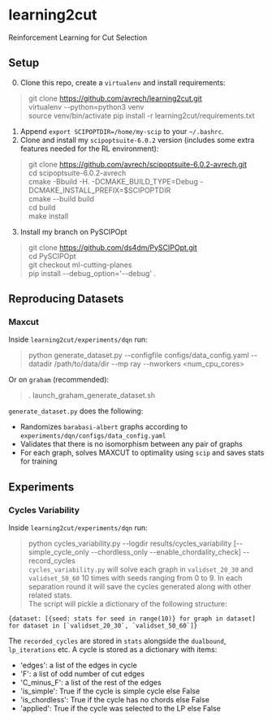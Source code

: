 # learning2cut  
Reinforcement Learning for Cut Selection  

## Setup  
0. Clone this repo, create a `virtualenv` and install requirements:  
> git clone https://github.com/avrech/learning2cut.git  
> virtualenv --python=python3 venv  
> source venv/bin/activate
> pip install -r learning2cut/requirements.txt  

1. Append `export SCIPOPTDIR=/home/my-scip` to your `~/.bashrc`.  
2. Clone and install my `scipoptsuite-6.0.2` version (includes some extra features needed for the RL environment):  
> git clone https://github.com/avrech/scipoptsuite-6.0.2-avrech.git  
> cd scipoptsuite-6.0.2-avrech  
> cmake -Bbuild -H. -DCMAKE_BUILD_TYPE=Debug -DCMAKE_INSTALL_PREFIX=$SCIPOPTDIR  
> cmake --build build  
> cd build  
> make install  

3. Install my branch on PySCIPOpt  
> git clone https://github.com/ds4dm/PySCIPOpt.git  
> cd PySCIPOpt  
> git checkout ml-cutting-planes  
> pip install --debug_option='--debug' .  

## Reproducing Datasets  
### Maxcut  
Inside `learning2cut/experiments/dqn` run:  
> python generate_dataset.py --configfile configs/data_config.yaml --datadir /path/to/data/dir --mp ray --nworkers <num_cpu_cores>   

Or on `graham` (recommended):  

> . launch_graham_generate_dataset.sh  

`generate_dataset.py` does the following:  
- Randomizes `barabasi-albert` graphs according to `experiments/dqn/configs/data_config.yaml`
- Validates that there is no isomorphism between any pair of graphs
- For each graph, solves MAXCUT to optimality using `scip` and saves stats for training

## Experiments
### Cycles Variability
Inside `learning2cut/experiments/dqn` run:  
> python cycles_variability.py --logdir results/cycles_variability [--simple_cycle_only --chordless_only --enable_chordality_check] --record_cycles  
`cycles_variability.py` will solve each graph in `validset_20_30` and `validset_50_60` 10 times with seeds ranging from 0 to 9. In each separation round it will save the cycles generated along with other related stats.  
The script will pickle a dictionary of the following structure:  
```
{dataset: [{seed: stats for seed in range(10)} for graph in dataset] for dataset in [`validset_20_30`, `validset_50_60`]}  
```  
The `recorded_cycles` are stored in `stats` alongside the `dualbound`, `lp_iterations` etc. A cycle is stored as a dictionary with items:
- 'edges': a list of the edges in cycle  
- 'F': a list of odd number of cut edges  
- 'C_minus_F': a list of the rest of the edges  
- 'is_simple': True if the cycle is simple cycle else False  
- 'is_chordless': True if the cycle has no chords else False  
- 'applied': True if the cycle was selected to the LP else False  
